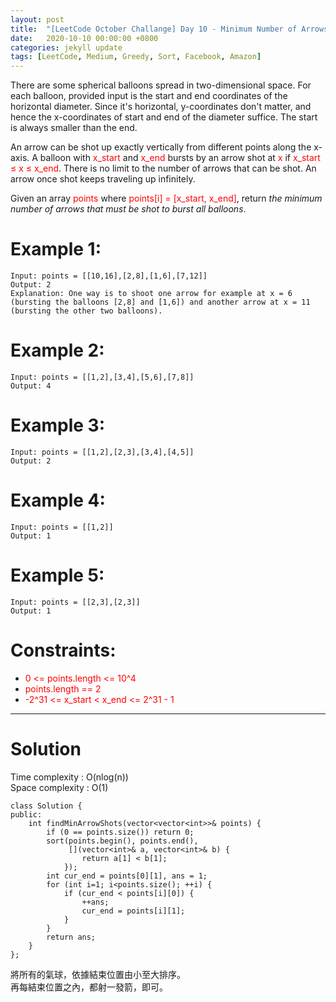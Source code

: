 ```yaml
---
layout: post
title:  "[LeetCode October Challange] Day 10 - Minimum Number of Arrows to Burst Balloons"
date:   2020-10-10 00:00:00 +0800
categories: jekyll update
tags: [LeetCode, Medium, Greedy, Sort, Facebook, Amazon]
---
```

There are some spherical balloons spread in two-dimensional space. For each balloon, provided input is the start and end coordinates of the horizontal diameter. Since it's horizontal, y-coordinates don't matter, and hence the x-coordinates of start and end of the diameter suffice. The start is always smaller than the end.  

An arrow can be shot up exactly vertically from different points along the x-axis. A balloon with <font color="red">x_start</font> and <font color="red">x_end</font> bursts by an arrow shot at <font color="red">x</font> if <font color="red">x_start ≤ x ≤ x_end</font>. There is no limit to the number of arrows that can be shot. An arrow once shot keeps traveling up infinitely.  

Given an array <font color="red">points</font> where <font color="red">points[i] = [x_start, x_end]</font>, return *the minimum number of arrows that must be shot to burst all balloons*.  

# Example 1:  
	Input: points = [[10,16],[2,8],[1,6],[7,12]]
	Output: 2
	Explanation: One way is to shoot one arrow for example at x = 6 (bursting the balloons [2,8] and [1,6]) and another arrow at x = 11 (bursting the other two balloons).

# Example 2:  
	Input: points = [[1,2],[3,4],[5,6],[7,8]]
	Output: 4

# Example 3:  
	Input: points = [[1,2],[2,3],[3,4],[4,5]]
	Output: 2

# Example 4:  
	Input: points = [[1,2]]
	Output: 1

# Example 5:  
	Input: points = [[2,3],[2,3]]
	Output: 1

# Constraints:  
- <font color="red">0 <= points.length <= 10^4</font>
- <font color="red">points.length == 2</font>
- <font color="red">-2^31 <= x_start < x_end <= 2^31 - 1</font>

______________________  

# Solution

Time complexity : O(nlog(n))  
Space complexity : O(1)  

	class Solution {
	public:
	    int findMinArrowShots(vector<vector<int>>& points) {
	        if (0 == points.size()) return 0;
	        sort(points.begin(), points.end(),
	             [](vector<int>& a, vector<int>& b) {
	                return a[1] < b[1];
	            });
	        int cur_end = points[0][1], ans = 1;
	        for (int i=1; i<points.size(); ++i) {
	            if (cur_end < points[i][0]) {
	                ++ans;
	                cur_end = points[i][1];
	            }
	        }
	        return ans;
	    }
	};

將所有的氣球，依據結束位置由小至大排序。  
再每結束位置之內，都射一發箭，即可。